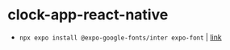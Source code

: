 # clock-app-react-native

- `npx expo install @expo-google-fonts/inter expo-font` | [link](https://github.com/expo/google-fonts)
